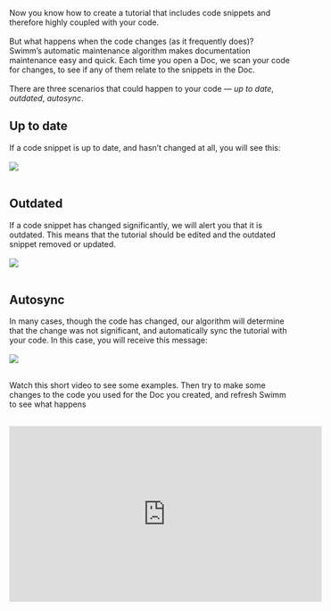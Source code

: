 Now you know how to create a tutorial that includes code snippets and therefore highly coupled with your code.
</br></br>
But what happens when the code changes (as it frequently does)? </br>
Swimm’s automatic maintenance algorithm makes documentation maintenance easy and quick. Each time you open a Doc, we scan your code for changes, to see if any of them relate to the snippets in the Doc.
</br></br>
There are three scenarios that could happen to your code — _up to date_, _outdated_, _autosync_.

## Up to date

If a code snippet is up to date, and hasn’t changed at all, you will see this:
</br></br>
![](https://github.com/swimmio/public/blob/master/screenshots/mantainance-uptodate.png?raw=true)
</br></br>

## Outdated

If a code snippet has changed significantly, we will alert you that it is outdated. This means that the tutorial should be edited and the outdated snippet removed or updated.
</br></br>
![](https://github.com/swimmio/public/blob/master/screenshots/maintainance-outdated.png?raw=true)
</br></br>

## Autosync

In many cases, though the code has changed, our algorithm will determine that the change was not significant, and automatically sync the tutorial with your code. In this case, you will receive this message:
</br></br>
![](https://github.com/swimmio/public/blob/master/screenshots/mantainance-autosync.png?raw=true)
</br></br>

Watch this short video to see some examples. Then try to make some changes to the code you used for the Doc you created, and refresh Swimm to see what happens
</br></br>

<iframe width="560" height="315" src="https://www.youtube.com/embed/FeaI9IFmmxc?start=129" frameborder="0" allow="accelerometer; autoplay; clipboard-write; encrypted-media; gyroscope; picture-in-picture" allowfullscreen></iframe>
